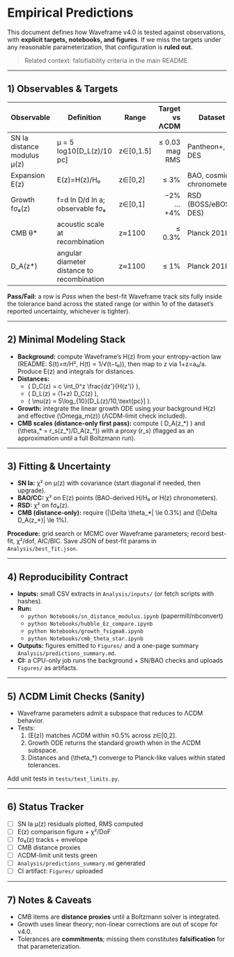 # Empirical Predictions

This document defines how Waveframe v4.0 is tested against observations, with **explicit targets, notebooks, and figures**. If we miss the targets under any reasonable parameterization, that configuration is **ruled out**.

> Related context: falsifiability criteria in the main README.

---

## 1) Observables & Targets

| Observable | Definition | Range | Target vs ΛCDM | Dataset | Notebook | Figure | Status |
|---|---|---|---:|---|---|---|---|
| SN Ia distance modulus μ(z) | μ = 5 log10[D_L(z)/10 pc] | z∈[0,1.5] | ≤ 0.03 mag RMS | Pantheon+, DES | `Notebooks/sn_distance_modulus.ipynb` | `Figures/sn_residuals.png` | ☐ Pending |
| Expansion E(z) | E(z)=H(z)/H₀ | z∈[0,2] | ≤ 3% | BAO, cosmic chronometers | `Notebooks/hubble_Ez_compare.ipynb` | `Figures/Ez_comparison.png` | ☐ Pending |
| Growth fσ₈(z) | f=d ln D/d ln a; observable fσ₈ | z∈[0,1] | −2% … +4% | RSD (BOSS/eBOSS, DES) | `Notebooks/growth_fsigma8.ipynb` | `Figures/fs8_tracks.png` | ☐ Pending |
| CMB θ\* | acoustic scale at recombination | z≈1100 | ≤ 0.3% | Planck 2018 | `Notebooks/cmb_theta_star.ipynb` | `Figures/theta_star.png` | ☐ Pending |
| D_A(z\*) | angular diameter distance to recombination | z≈1100 | ≤ 1% | Planck 2018 | `Notebooks/cmb_distances.ipynb` | `Figures/DA_recomb.png` | ☐ Pending |

**Pass/Fail:** a row is *Pass* when the best-fit Waveframe track sits fully inside the tolerance band across the stated range (or within 1σ of the dataset’s reported uncertainty, whichever is tighter).

---

## 2) Minimal Modeling Stack

- **Background:** compute Waveframe’s H(z) from your entropy–action law (README: S(t)=π/H², H(t) ∝ 1/√(t−t₀)), then map to z via 1+z=a₀/a. Produce E(z) and integrals for distances.  
- **Distances:**  
  - \( D_C(z) = c \int_0^z \frac{dz'}{H(z')} \),  
  - \( D_L(z) = (1+z) D_C(z) \),  
  - \( \mu(z) = 5\log_{10}[D_L(z)/10\,\text{pc}] \).  
- **Growth:** integrate the linear growth ODE using your background H(z) and effective \(\Omega_m(z)\) (ΛCDM-limit check included).  
- **CMB scales (distance-only first pass):** compute \( D_A(z_\*) \) and \(\theta_\* = r_s(z_\*)/D_A(z_\*)\) with a proxy \(r_s\) (flagged as an approximation until a full Boltzmann run).

---

## 3) Fitting & Uncertainty

- **SN Ia:** χ² on μ(z) with covariance (start diagonal if needed, then upgrade).  
- **BAO/CC:** χ² on E(z) points (BAO-derived H/H₀ or H(z) chronometers).  
- **RSD:** χ² on fσ₈(z).  
- **CMB (distance-only):** require \(|\Delta \theta_\*| \le 0.3\%\) and \(|\Delta D_A(z_\*)| \le 1\%\).  

**Procedure:** grid search or MCMC over Waveframe parameters; record best-fit, χ²/dof, AIC/BIC. Save JSON of best-fit params in `Analysis/best_fit.json`.

---

## 4) Reproducibility Contract

- **Inputs:** small CSV extracts in `Analysis/inputs/` (or fetch scripts with hashes).  
- **Run:**  
  - `python Notebooks/sn_distance_modulus.ipynb` (papermill/nbconvert)  
  - `python Notebooks/hubble_Ez_compare.ipynb`  
  - `python Notebooks/growth_fsigma8.ipynb`  
  - `python Notebooks/cmb_theta_star.ipynb`  
- **Outputs:** figures emitted to `Figures/` and a one-page summary `Analysis/predictions_summary.md`.  
- **CI:** a CPU-only job runs the background + SN/BAO checks and uploads `Figures/` as artifacts.

---

## 5) ΛCDM Limit Checks (Sanity)

- Waveframe parameters admit a subspace that reduces to ΛCDM behavior.  
- Tests:
  1. \(E(z)\) matches ΛCDM within ≤0.5% across z∈[0,2].  
  2. Growth ODE returns the standard growth when in the ΛCDM subspace.  
  3. Distances and \(\theta_\*\) converge to Planck-like values within stated tolerances.

Add unit tests in `tests/test_limits.py`.

---

## 6) Status Tracker

- [ ] SN Ia μ(z) residuals plotted, RMS computed  
- [ ] E(z) comparison figure + χ²/DoF  
- [ ] fσ₈(z) tracks + envelope  
- [ ] CMB distance proxies  
- [ ] ΛCDM-limit unit tests green  
- [ ] `Analysis/predictions_summary.md` generated  
- [ ] CI artifact: `Figures/` uploaded

---

## 7) Notes & Caveats

- CMB items are **distance proxies** until a Boltzmann solver is integrated.  
- Growth uses linear theory; non-linear corrections are out of scope for v4.0.  
- Tolerances are **commitments**; missing them constitutes **falsification** for that parameterization.
